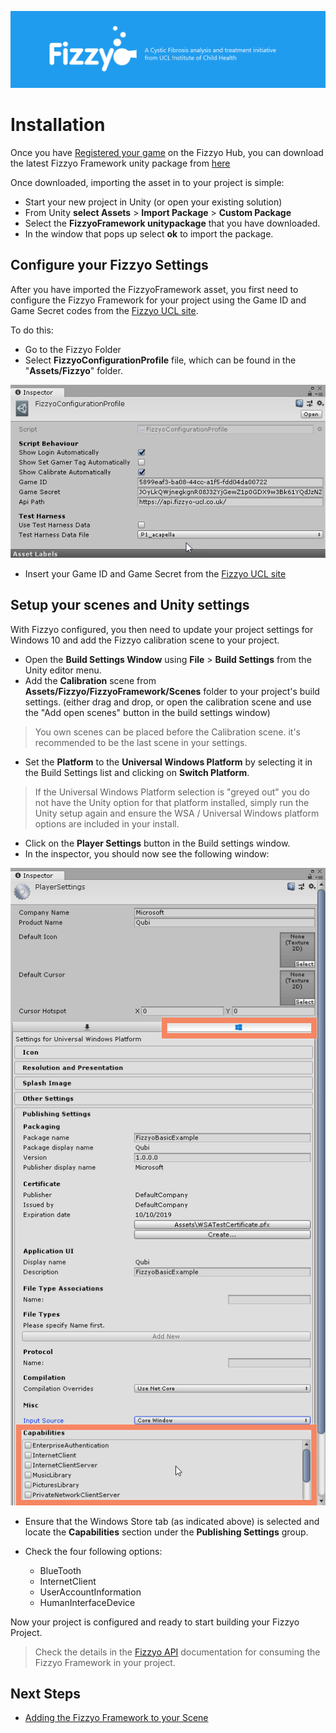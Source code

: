![](/Images/FizzyoFrameworkLogo.png)

# Installation

Once you have [Registered your game](/RegisteringyourGame.md) on the Fizzyo Hub, you can download the latest Fizzyo Framework unity package from [here](https://github.com/Fizzyo/FizzyoFramework-Unity/releases)

Once downloaded, importing the asset in to your project is simple:

- Start your new project in Unity (or open your existing solution)
- From Unity **select Assets** > **Import Package** > **Custom Package**
- Select the **FizzyoFramework unitypackage** that you have downloaded.
- In the window that pops up select **ok** to import the package.



## Configure your Fizzyo Settings

After you have imported the FizzyoFramework asset, you first need to configure the Fizzyo Framework for your project using the Game ID and Game Secret codes from the [Fizzyo UCL site](http://fizzyo-ucl.co.uk).  

To do this:

- Go to the Fizzyo Folder
- Select **FizzyoConfigurationProfile** file, which can be found in the "**Assets/Fizzyo**" folder.

![](/Images/FizzyoConfigurationProfile.png)

- Insert your Game ID and Game Secret from the [Fizzyo UCL site](http://fizzyo-ucl.co.uk)

## Setup your scenes and Unity settings

With Fizzyo configured, you then need to update your project settings for Windows 10 and add the Fizzyo calibration scene to your project.

- Open the **Build Settings Window** using **File** > **Build Settings** from the Unity editor menu.
- Add the **Calibration** scene from **Assets/Fizzyo/FizzyoFramework/Scenes** folder to your project's build settings. (either drag and drop, or open the calibration scene and use the "Add open scenes" button in the build settings window)

> You own scenes can be placed before the Calibration scene.  it's recommended to be the last scene in your settings.

- Set the **Platform** to the **Universal Windows Platform** by selecting it in the Build Settings list and clicking on **Switch Platform**.

> If the Universal Windows Platform selection is "greyed out" you do not have the Unity option for that platform installed, simply run the Unity setup again and ensure the WSA / Universal Windows platform options are included in your install.

- Click on the **Player Settings** button in the Build settings window.
- In the inspector, you should now see the following window:

![](/Images/WindowsCapabilities.png)

- Ensure that the Windows Store tab (as indicated above) is selected and locate the **Capabilities** section under the **Publishing Settings** group.
- Check the four following options:

    * BlueTooth
    * InternetClient
    * UserAccountInformation
    * HumanInterfaceDevice

Now your project is configured and ready to start building your Fizzyo Project.

> Check the details in the [Fizzyo API](/FizzyoAPI.md) documentation for consuming the Fizzyo Framework in your project.

## Next Steps

* [Adding the Fizzyo Framework to your Scene](/ConfiguringYourGameScene.md)